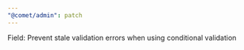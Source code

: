 ```yaml
---
"@comet/admin": patch
---
```


Field: Prevent stale validation errors when using conditional validation
